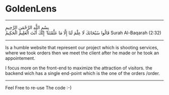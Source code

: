 # GoldenLens

---

بِسْمِ اللَّهِ الرَّحْمَنِ الرَّحِيمِ  
قَالُوا سُبْحَانَكَ لَا عِلْمَ لَنَا إِلَّا مَا عَلَّمْتَنَا ۖ إِنَّكَ أَنْتَ الْعَلِيمُ الْحَكِيمُ
Surah Al-Baqarah (2:32)

---

Is a humble website that represent our project which is shooting services, where we took orders then we meet the client after he made or he took an appointement.

I focus more on the front-end to maximize the attraction of visitors. the backend wich has a single end-point which is the one of the orders /order.

---

Feel Free to re-use The code :-)
